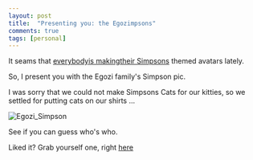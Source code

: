 ```yaml
---
layout: post
title:  "Presenting you: the Egozimpsons"
comments: true
tags: [personal]
---
```



It seams that [everybody](http://www.lnbogen.com/LnbogenSimpsonAvatar.aspx)[is making](http://blogs.microsoft.co.il/blogs/drorengel/archive/2007/07/03/_D305E805D505E805_-_E105D905DE05E405E105D505DF05_.aspx)[their Simpsons](http://blogs.microsoft.co.il/blogs/yosit/archive/2007/07/03/17936.aspx) themed avatars lately.



So, I present you with the Egozi family's Simpson pic.



I was sorry that we could not make Simpsons Cats for our kitties, so we settled for putting cats on our shirts ...



![Egozi_Simpson](http://kenegozi.com/blog/uploaded/windowslivewriter/presentingyoutheegozimpsons_1372a/6a5968cf-aa1f-4577-b327-57b3364eae40.jpg)



See if you can guess who's who.



Liked it? Grab yourself one, right [here](http://www.simpsonsmovie.com/)

